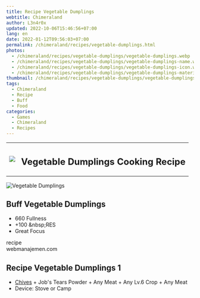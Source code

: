 ```yaml
---
title: Recipe Vegetable Dumplings
webtitle: Chimeraland
author: L3n4r0x
updated: 2022-10-06T15:46:56+07:00
lang: en
date: 2022-01-12T09:56:03+07:00
permalink: /chimeraland/recipes/vegetable-dumplings.html
photos:
  - /chimeraland/recipes/vegetable-dumplings/vegetable-dumplings.webp
  - /chimeraland/recipes/vegetable-dumplings/vegetable-dumplings-name.webp
  - /chimeraland/recipes/vegetable-dumplings/vegetable-dumplings-icon.webp
  - /chimeraland/recipes/vegetable-dumplings/vegetable-dumplings-material.webp
thumbnail: /chimeraland/recipes/vegetable-dumplings/vegetable-dumplings.webp
tags:
  - Chimeraland
  - Recipe
  - Buff
  - Food
categories:
  - Games
  - Chimeraland
  - Recipes
---
```


<section id="bootstrap-wrapper"><link rel="stylesheet" href="https://cdn.statically.io/gh/dimaslanjaka/Web-Manajemen/40ac3225/css/bootstrap-4.5-wrapper.css"/><div class="row mb-2"><div class="col-md-12 mb-2"><table class="table" id="post-info"><tbody><tr><td><img class="d-inline-block me-2" src="/chimeraland/recipes/vegetable-dumplings/vegetable-dumplings-icon.webp" width="auto" height="auto"/></td><td><h1 class="fs-5">Vegetable Dumplings Cooking Recipe</h1></td></tr></tbody></table></div></div><div class="card mb-2"><div class="row g-0"><div class="col-sm-4 position-relative mb-2"><img src="/chimeraland/recipes/vegetable-dumplings/vegetable-dumplings-material.webp" class="card-img fit-cover w-100 h-100" alt="Vegetable Dumplings" data-fancybox="true"/></div><div class="col-sm-8 mb-2"><div class="card-body"><h2 class="card-title fs-5">Buff Vegetable Dumplings</h2><div class="card-text"><ul><li>660 Fullness</li><li>+100 &amp;nbsp;RES</li><li>Great Focus</li></ul></div><span class="badge rounded-pill bg-dark">recipe</span></div><div class="card-footer text-end text-muted">webmanajemen.com</div></div></div></div><div class="row mb-2"><div class="col-12 col-lg-6 recipe-item mb-2"><div class="card"><div class="card-body"><h2 class="card-title fs-5">Recipe Vegetable Dumplings 1</h2><div class="card-text"><ul><li><a class="text-decoration-none" href="/chimeraland/materials/chives.html">Chives</a><span> + </span>Job&#x27;s Tears Powder<span> + </span>Any Meat<span> + </span>Any Lv.6 Crop<span> + </span>Any Meat</li><li>Device: Stove or Camp</li></ul></div></div></div></div></div></section>